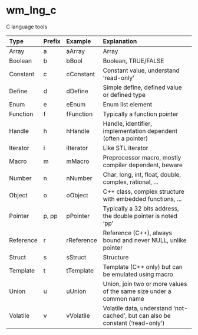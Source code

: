 # wm_lng_c
C language tools

| Type	| Prefix	| Example	| Explanation	|
| :--- | :--- | :--- | :--- | 
| Array	| a	| aArray	| Array	|
| Boolean	| b	| bBool	| Boolean, TRUE/FALSE	|
| Constant	| c	| cConstant	| Constant value, understand ‘read-only’	|
| Define	| d	| dDefine	| Simple define, defined value or defined type	|
| Enum	| e	| eEnum	| Enum list element	|
| Function	| f	| fFunction	| Typically a function pointer	|
| Handle	| h	| hHandle	| Handle, identifier, implementation dependent (often a pointer)	|
| Iterator	| i	| iIterator	| Like STL iterator	|
| Macro	| m	| mMacro	| Preprocessor macro, mostly compiler dependent, beware	|
| Number	| n	| nNumber	| Char, long, int, float, double, complex, rational, ...	|
| Object	| o	| oObject	| C++ class, complex structure with embedded functions, ...	|
| Pointer	| p, pp	| pPointer	| Typically a 32 bits address, the double pointer is noted ‘pp’	|
| Reference	| r	| rReference	| Reference (C++), always bound and never NULL, unlike pointer	|
| Struct	| s	| sStruct	| Structure	|
| Template	| t	| tTemplate	| Template (C++ only) but can be emulated using macro	|
| Union	| u	| uUnion	| Union, join two or more values of the same size under a common name	|
| Volatile	| v	| vVolatile	| Volatile data, understand ‘not-cached’, but can also be constant (‘read-only’)	|
